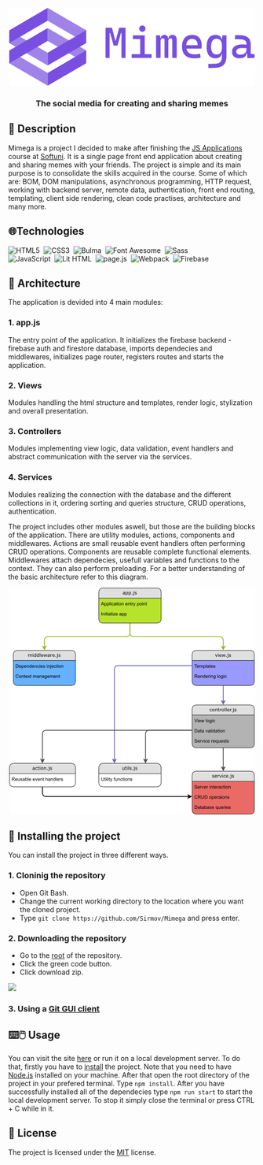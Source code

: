 <p align="center"><img src="https://github.com/Sirmov/Mimega/blob/main/assets/images/readme_banner.png"></p>
<h3 align="center">The social media for creating and sharing memes</h3>

## 📒 Description
Mimega is a project I decided to make after finishing the [JS Applications]() course at [Softuni](). It is a single page front end application about creating and sharing memes with your friends. The project is simple and its main purpose is to consolidate the skills acquired in the course. Some of which are: BOM, DOM manipulations, asynchronous programming, HTTP request, working with backend server, remote data, authentication, front end routing, templating, client side rendering, clean code practises, architecture and many more.

## 🌐Technologies
  
![HTML5](https://img.shields.io/badge/HTML5-E34F26.svg?&style=flat&logo=html5&logoColor=white)&nbsp;
![CSS3](https://img.shields.io/badge/CSS3-%231572B6.svg?&style=flat&logo=css3&logoColor=white)&nbsp;
![Bulma](https://img.shields.io/badge/Bulma-00D1B2?style=for-the-flat&logo=bulma&logoColor=white)&nbsp;
![Font Awesome](https://img.shields.io/badge/Font%20Awesome-528DD7?style=for-the-flat&logo=fontawesome&logoColor=white)&nbsp;
![Sass](https://img.shields.io/badge/Sass-CC6699?style=for-the-flat&logo=sass&logoColor=white)&nbsp;\
![JavaScript](https://img.shields.io/badge/Javascript-a57f1c.svg?&style=flat&logo=javascript&logoColor=%23F7DF1E)&nbsp;
![Lit HTML](https://img.shields.io/badge/Lit%20Html-324FFF.svg?&style=flat&logo=lit&logoColor=%23F7DF1E)&nbsp;
![page.js](https://img.shields.io/badge/page.js-323330.svg?&style=flat&logo=javascript&logoColor=%23F7DF1E)&nbsp;
![Webpack](https://img.shields.io/badge/Webpack-8DD6F9?style=for-the-flat&logo=webpack&logoColor=white)&nbsp;
![Firebase](https://img.shields.io/badge/Firebase-FFCA28?style=for-the-flat&logo=firebase&logoColor=white)&nbsp;

<!-- 
HTML5, CSS3, Bulma, Font Awesome, Sass, JavaScript, Lit Html, page.js, Webpack, Firebase
-->

## 🧱 Architecture
The application is devided into 4 main modules:
### 1. app.js
  The entry point of the application. It initializes the firebase backend - firebase auth and firestore database, imports dependecies and middlewares, initializes page router, registers routes and starts the application.
### 2. Views 
  Modules handling the html structure and templates, render logic, stylization and overall presentation.
### 3. Controllers 
  Modules implementing view logic, data validation, event handlers and abstract communication with the server via the services.
### 4. Services 
  Modules realizing the connection with the database and the different collections in it, ordering sorting and queries structure, CRUD operations, authentication.
  
  The project includes other modules aswell, but those are the building blocks of the application. There are utility modules, actions, components and middlewares.
  Actions are small reusable event handlers often performing CRUD operations. Components are reusable complete functional elements. Middlewares attach dependecies, usefull variables and functions to the context. They can also perform preloading. For a better understanding of the basic architecture refer to this diagram.
<p align="center"><img src="https://github.com/Sirmov/Mimega/blob/main/assets/images/architecture_diagram.png"></p>

## 🎿 Installing the project
You can install the project in three different ways.

### 1. Cloninig the repository
  - Open Git Bash.
  - Change the current working directory to the location where you want the cloned project.
  - Type ```git clone https://github.com/Sirmov/Mimega``` and press enter.

### 2. Downloading the repository
  - Go to the [root](https://github.com/Sirmov/Mimega) of the repository.
  - Click the  green code button.
  - Click download zip.
  <img width="50%" src="https://docs.github.com/assets/cb-20363/images/help/repository/code-button.png">
  
### 3. Using a [Git GUI client](https://git-scm.com/downloads/guis)

## ⌨️🖱️ Usage
You can visit the site [here](https://mimega-b819a.web.app) or run it on a local development server. To do that, firstly you have to [install](https://github.com/Sirmov/Mimega#-installing-the-project) the project. Note that you need to have [Node.js](https://nodejs.org/en/) installed on your machine. After that open the root directory of the project in your prefered terminal. Type ```npm install```. After you have successfully installed all of the dependecies type ```npm run start``` to start the local development server. To stop it simply close the terminal or press CTRL + C while in it.

## 📑 License
The project is licensed under the [MIT](https://github.com/Sirmov/Mimega/blob/main/LICENSE) license.
